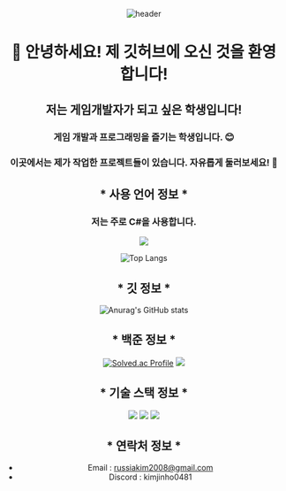 <div align="center">
  
![header](https://capsule-render.vercel.app/api?type=waving&text=&fontAlign=70&stroke=FFFFFF&strokeWidth=3&fontColor=white&height=200)

# 👋 안녕하세요! 제 깃허브에 오신 것을 환영합니다!
## 저는 게임개발자가 되고 싶은 학생입니다!
### 게임 개발과 프로그래밍을 즐기는 학생입니다. 😊
### 이곳에서는 제가 작업한 프로젝트들이 있습니다. 자유롭게 둘러보세요! 🚀

## * 사용 언어 정보 *
### 저는 주로 C#을 사용합니다.
<img src="https://img.shields.io/badge/C%23-239120?style=for-the-badge&logo=csharp&logoColor=white"/>

![Top Langs](https://github-readme-stats.vercel.app/api/top-langs/?username=kim-jinho1)  
## * 깃 정보 *
![Anurag's GitHub stats](https://github-readme-stats.vercel.app/api?username=kim-jinho1&show_icons=true&theme=radical)  
## * 백준 정보 *
[![Solved.ac Profile](http://mazassumnida.wtf/api/v2/generate_badge?boj=kimjinho)](https://solved.ac/kimjinho/)
<img src="http://mazandi.herokuapp.com/api?handle=kimjinho&theme=cold"/>

## * 기술 스택 정보 * 
<img src="https://img.shields.io/badge/Unity-100000?style=for-the-badge&logo=unity&logoColor=white"/>  
<img src="https://img.shields.io/badge/C%23-239120?style=for-the-badge&logo=csharp&logoColor=white"/>  
<img src="https://img.shields.io/badge/Git-F05032?style=for-the-badge&logo=git&logoColor=white"/>

## * 연락처 정보 *
- Email : russiakim2008@gmail.com
- Discord : kimjinho0481

</div>
